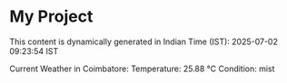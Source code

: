 # My Project

This content is dynamically generated in Indian Time (IST): 2025-07-02 09:23:54 IST


Current Weather in Coimbatore:
Temperature: 25.88 °C
Condition: mist
